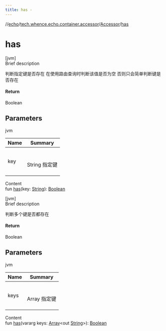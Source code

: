 ```yaml
---
title: has -
---
```

//[echo](../../index.md)/[tech.whence.echo.container.accessor](../index.md)/[Accessor](index.md)/[has](has.md)



# has  
[jvm]  
Brief description  


判断指定键是否存在 在使用路由查询时判断该值是否为空 否则只会简单判断键是否存在



#### Return  


Boolean



## Parameters  
  
jvm  
  
|  Name|  Summary| 
|---|---|
| key| <br><br>String 指定键<br><br>
  
  
Content  
fun [has](has.md)(key: [String](https://kotlinlang.org/api/latest/jvm/stdlib/kotlin/-string/index.html)): [Boolean](https://kotlinlang.org/api/latest/jvm/stdlib/kotlin/-boolean/index.html)  


[jvm]  
Brief description  


判断多个键是否都存在



#### Return  


Boolean



## Parameters  
  
jvm  
  
|  Name|  Summary| 
|---|---|
| keys| <br><br>Array<out String> 指定键<br><br>
  
  
Content  
fun [has](has.md)(vararg keys: [Array](https://kotlinlang.org/api/latest/jvm/stdlib/kotlin/-array/index.html)<out [String](https://kotlinlang.org/api/latest/jvm/stdlib/kotlin/-string/index.html)>): [Boolean](https://kotlinlang.org/api/latest/jvm/stdlib/kotlin/-boolean/index.html)  



